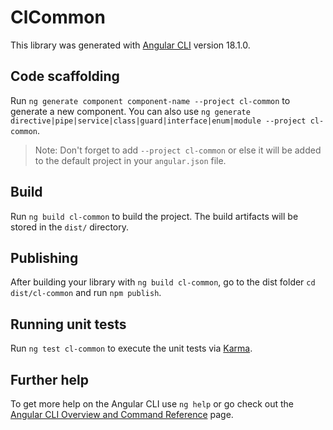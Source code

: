 # ClCommon

This library was generated with [Angular CLI](https://github.com/angular/angular-cli) version 18.1.0.

## Code scaffolding

Run `ng generate component component-name --project cl-common` to generate a new component. You can also use `ng generate directive|pipe|service|class|guard|interface|enum|module --project cl-common`.
> Note: Don't forget to add `--project cl-common` or else it will be added to the default project in your `angular.json` file. 

## Build

Run `ng build cl-common` to build the project. The build artifacts will be stored in the `dist/` directory.

## Publishing

After building your library with `ng build cl-common`, go to the dist folder `cd dist/cl-common` and run `npm publish`.

## Running unit tests

Run `ng test cl-common` to execute the unit tests via [Karma](https://karma-runner.github.io).

## Further help

To get more help on the Angular CLI use `ng help` or go check out the [Angular CLI Overview and Command Reference](https://angular.dev/tools/cli) page.
